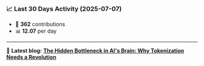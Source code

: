 <!--START_STATS-->
### 📈 Last 30 Days Activity (2025-07-07)  
- 🧮 **362** contributions  
- 📊 **12.07** per day
---
📝 **Latest blog:** [**The Hidden Bottleneck in AI's Brain: Why Tokenization Needs a Revolution**](https://andriak.com/blog/tokenization-revolution)
<!--END_STATS-->
